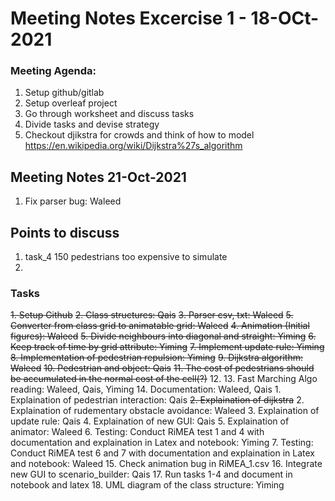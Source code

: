 # Meeting Notes Excercise 1 - 18-OCt-2021

### Meeting Agenda:
1. Setup github/gitlab
2. Setup overleaf project
3. Go through worksheet and discuss tasks
4. Divide tasks and devise strategy
5. Checkout djikstra for crowds and think of how to model https://en.wikipedia.org/wiki/Dijkstra%27s_algorithm

## Meeting Notes 21-Oct-2021
1. Fix parser bug: Waleed


## Points to discuss
1. task_4 150 pedestrians too expensive to simulate
2. 

### Tasks
~~1. Setup Github~~
~~2. Class structures: Qais~~
~~3. Parser csv, txt: Waleed~~
~~5. Converter from class grid to animatable grid: Waleed~~
~~4. Animation (Initial figures): Waleed~~
~~5. Divide neighbours into diagonal and straight: Yiming~~
~~6. Keep track of time by grid attribute: Yiming~~
~~7. Implement update rule: Yiming~~
~~8. Implementation of pedestrian repulsion: Yiming~~
~~9. Dijkstra algorithm: Waleed~~
~~10. Pedestrian and object: Qais~~
~~11. The cost of pedestrians should be accumulated in the normal cost of the cell(?)~~
12. 
13. Fast Marching Algo reading: Waleed, Qais, Yiming
14. Documentation: Waleed, Qais
    1. Explaination of pedestrian interaction: Qais
~~2. Explaination of dijkstra~~
    2. Explaination of rudementary obstacle avoidance: Waleed
    3. Explaination of update rule: Qais
    4. Explaination of new GUI: Qais
    5. Explaination of animator: Waleed
    6. Testing: Conduct RiMEA test 1 and 4 with documentation and explaination in Latex and notebook: Yiming
    7. Testing: Conduct RiMEA test 6 and 7 with documentation and explaination in Latex and notebook: Waleed
15. Check animation bug in RiMEA_1.csv
16. Integrate new GUI to scenario_builder: Qais
17. Run tasks 1-4 and document in notebook and latex
18. UML diagram of the class structure: Yiming
